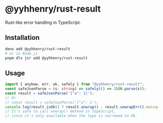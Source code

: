 # @yyhhenry/rust-result

Rust-like error handling in TypeScript.

## Installation

```sh
deno add @yyhhenry/rust-result
# or in Node.js
pnpm dlx jsr add @yyhhenry/rust-result
```

## Usage

```ts
import { anyhow, err, ok, safely } from "@yyhhenry/rust-result";
const safeJsonParse = (s: string) => safely(() => JSON.parse(s));
const result = safeJsonParse('{"a": 1}');
// Or
// const result = safeJsonParse('{"a": 1');
console.log(result.isOk() ? result.unwrap() : result.unwrapErr().message);
// It's safe to call unwrap() method in TypeScript,
// since it's only available when the type is narrowed to Ok.
```
